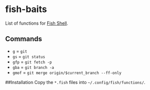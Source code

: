 # fish-baits
List of functions for [Fish Shell](https://fishshell.com/).

## Commands

- `g` = `git`
- `gs` = `git status`
- `gfp` = `git fetch -p`
- `gba` = `git branch -a`
- `gmof` = `git merge origin/$current_branch --ff-only`

##Installation
Copy the `*.fish` files into `~/.config/fish/functions/`.
